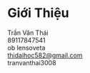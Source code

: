 # Giới Thiệu
Trần Văn Thái  
89117847541  
ob lensoveta  
thidaihoc582@gmail.com  
tranvanthai3008  